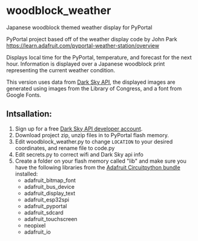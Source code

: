 # woodblock_weather
Japanese woodblock themed weather display for PyPortal

PyPortal project based off of the weather display code by John Park 
https://learn.adafruit.com/pyportal-weather-station/overview

Displays local time for the PyPortal, temperature, and forecast for the next hour. Information is displayed over a Japanese 
woodblock print representing the current weather condition.

This version uses data from [Dark Sky API](https://www.darksky.net), the displayed images are generated using images from
the Library of Congress, and a font from Google Fonts.

## Intsallation:  
1. Sign up for a free [Dark Sky API developer account](https://darksky.net/dev).
2. Download project zip, unzip files in to PyPortal flash memory.
3. Edit woodblock_weather.py to change `LOCATION` to your desired coordinates, and rename file to code.py  
4. Edit secrets.py to correct wifi and Dark Sky api info
5. Create a folder on your flash memory called "lib" and make sure you have the following libraries from the 
[Adafruit Circuitpython bundle](https://github.com/adafruit/Adafruit_CircuitPython_Bundle) installed:
   * adafruit_bitmap_font  
   * adafruit_bus_device  
   * adafruit_display_text  
   * adafruit_esp32spi   
   * adafruit_pyportal  
   * adafruit_sdcard  
   * adafruit_touchscreen  
   * neopixel  
   * adafruit_io
